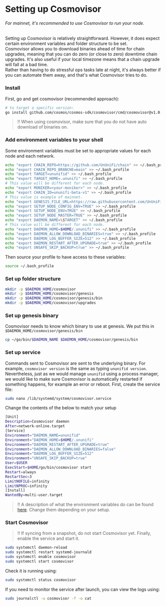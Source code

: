 Setting up Cosmovisor
=
###### For mainnet, it's recommended to use Cosmovisor to run your node.

Setting up Cosmovisor is relatively straightforward. However, it does expect certain environment variables and folder structure to be set. \
Cosmovisor allows you to download binaries ahead of time for chain upgrades, meaning that you can do zero (or close to zero) downtime chain upgrades. It's also useful if your local timezone means that a chain upgrade will fall at a bad time. \
Rather than having to do stressful ops tasks late at night, it's always better if you can automate them away, and that's what Cosmovisor tries to do.

### Install
First, go and get cosmovisor (recommended approach):
```Bash
# to target a specific version:
go install github.com/cosmos/cosmos-sdk/cosmovisor/cmd/cosmovisor@v1.0.0
```
> !! When using cosmovisor, make sure that you do not have auto download of binaries on.
### Add environment variables to your shell
Some environment variables must be set to appropriate values for each node and each network.
```Bash
echo "export CHAIN_REPO=https://github.com/UnUniFi/chain" >> ~/.bash_profile
echo "export CHAIN_REPO_BRANCHE=main" >> ~/.bash_profile
echo "export TARGET=ununifid" >> ~/.bash_profile
echo "export TARGET_HOME=.ununifi" >> ~/.bash_profile
# This value will be different for each node.
echo "export MONIKER=<your-moniker>" >> ~/.bash_profile
echo "export CHAIN_ID=ununifi-beta-v1" >> ~/.bash_profile
# This value is example of mainnet.
echo "export GENESIS_FILE_URL=https://raw.githubusercontent.com/UnUniFi/network/main/launch/ununifi-beta-v1/genesis.json" >> ~/.bash_profile
echo "export SETUP_NODE_CONFIG_ENV=TRUE" >> ~/.bash_profile
echo "export SETUP_NODE_ENV=TRUE" >> ~/.bash_profile
echo "export SETUP_NODE_MASTER=TRUE" >> ~/.bash_profile
echo "export DAEMON_NAME=\$TARGET" >> ~/.bash_profile
# This value will be different for each node.
echo "export DAEMON_HOME=$HOME/.ununifi" >> ~/.bash_profile
echo "export DAEMON_ALLOW_DOWNLOAD_BINARIES=true" >> ~/.bash_profile
echo "export DAEMON_LOG_BUFFER_SIZE=512" >> ~/.bash_profile
echo "export DAEMON_RESTART_AFTER_UPGRADE=true" >> ~/.bash_profile
echo "export UNSAFE_SKIP_BACKUP=true" >> ~/.bash_profile
```
Then source your profile to have access to these variables:
```Bash
source ~/.bash_profile
```
### Set up folder structure
```Bash
mkdir -p $DAEMON_HOME/cosmovisor
mkdir -p $DAEMON_HOME/cosmovisor/genesis
mkdir -p $DAEMON_HOME/cosmovisor/genesis/bin
mkdir -p $DAEMON_HOME/cosmovisor/upgrades
```
### Set up genesis binary
Cosmovisor needs to know which binary to use at genesis. We put this in `$DAEMON_HOME/cosmovisor/genesis/bin`
```Bash
cp ~/go/bin/$DAEMON_NAME $DAEMON_HOME/cosmovisor/genesis/bin
```
### Set up service
Commands sent to Cosmovisor are sent to the underlying binary. For example, `cosmovisor version` is the same as typing `ununifid version`.
Nevertheless, just as we would manage `ununifid` using a process manager, we would like to make sure Cosmovisor is automatically restarted if something happens, for example an error or reboot.
First, create the service file:
```Bash
sudo nano /lib/systemd/system/cosmovisor.service
```
Change the contents of the below to match your setup
```Bash
[Unit]
Description=Cosmovisor daemon
After=network-online.target
[Service]
Environment="DAEMON_NAME=ununifid"
Environment="DAEMON_HOME=$HOME/.ununifi"
Environment="DAEMON_RESTART_AFTER_UPGRADE=true"
Environment="DAEMON_ALLOW_DOWNLOAD_BINARIES=false"
Environment="DAEMON_LOG_BUFFER_SIZE=512"
Environment="UNSAFE_SKIP_BACKUP=true"
User=$USER
ExecStart=$HOME/go/bin/cosmovisor start
Restart=always
RestartSec=3
LimitNOFILE=infinity
LimitNPROC=infinity
[Install]
WantedBy=multi-user.target
```
> !! A description of what the environment variables do can be found [here](https://docs.cosmos.network/master/run-node/cosmovisor.html). Change them depending on your setup.
### Start Cosmovisor
> !! If syncing from a snapshot, do not start Cosmovisor yet. 
Finally, enable the service and start it.
```Bash
sudo systemctl daemon-reload
sudo systemctl restart systemd-journald
sudo systemctl enable cosmovisor
sudo systemctl start cosmovisor
```
Check it is running using:
```Bash
sudo systemctl status cosmovisor
```
If you need to monitor the service after launch, you can view the logs using:
```Bash
sudo journalctl -u cosmovisor -f -o cat
```
